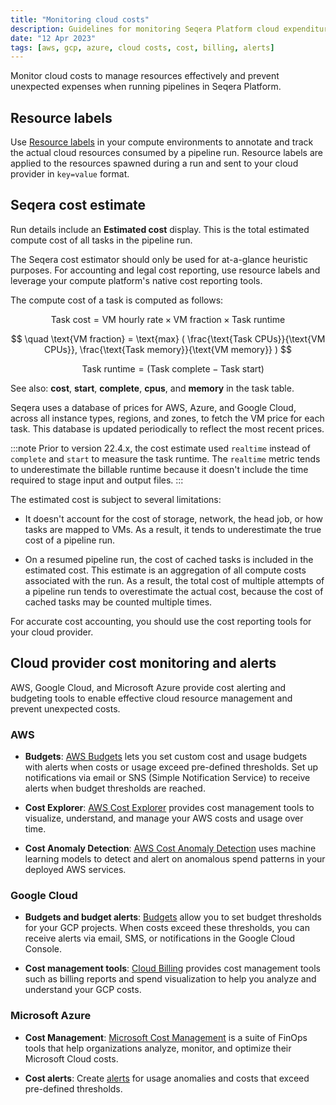 ```yaml
---
title: "Monitoring cloud costs"
description: Guidelines for monitoring Seqera Platform cloud expenditure
date: "12 Apr 2023"
tags: [aws, gcp, azure, cloud costs, cost, billing, alerts]
---
```


Monitor cloud costs to manage resources effectively and prevent unexpected expenses when running pipelines in Seqera Platform. 

## Resource labels 

Use [Resource labels](../resource-labels/overview) in your compute environments to annotate and track the actual cloud resources consumed by a pipeline run. Resource labels are applied to the resources spawned during a run and sent to your cloud provider in `key=value` format.

## Seqera cost estimate

Run details include an **Estimated cost** display. This is the total estimated compute cost of all tasks in the pipeline run.

The Seqera cost estimator should only be used for at-a-glance heuristic purposes. For accounting and legal cost reporting, use resource labels and leverage your compute platform's native cost reporting tools.

The compute cost of a task is computed as follows:

$$
\text{Task cost} = \text{VM hourly rate} \times \text{VM fraction} \times \text{Task runtime}
$$

$$
\quad \text{VM fraction} = \text{max} ( \frac{\text{Task CPUs}}{\text{VM CPUs}}, \frac{\text{Task memory}}{\text{VM memory}} )
$$

$$
\quad \text{Task runtime} = ( \text{Task complete} - \text{Task start} )
$$

See also: **cost**, **start**, **complete**, **cpus**, and **memory** in the task table.

Seqera uses a database of prices for AWS, Azure, and Google Cloud, across all instance types, regions, and zones, to fetch the VM price for each task. This database is updated periodically to reflect the most recent prices.

:::note
Prior to version 22.4.x, the cost estimate used `realtime` instead of `complete` and `start` to measure the task runtime. The `realtime` metric tends to underestimate the billable runtime because it doesn't include the time required to stage input and output files.
:::

The estimated cost is subject to several limitations:

- It doesn't account for the cost of storage, network, the head job, or how tasks are mapped to VMs. As a result, it tends to underestimate the true cost of a pipeline run.

- On a resumed pipeline run, the cost of cached tasks is included in the estimated cost. This estimate is an aggregation of all compute costs associated with the run. As a result, the total cost of multiple attempts of a pipeline run tends to overestimate the actual cost, because the cost of cached tasks may be counted multiple times.

For accurate cost accounting, you should use the cost reporting tools for your cloud provider. 

## Cloud provider cost monitoring and alerts

AWS, Google Cloud, and Microsoft Azure provide cost alerting and budgeting tools to enable effective cloud resource management and prevent unexpected costs. 

### AWS 

- **Budgets**: [AWS Budgets](https://docs.aws.amazon.com/cost-management/latest/userguide/budgets-managing-costs.html) lets you set custom cost and usage budgets with alerts when costs or usage exceed pre-defined thresholds. Set up notifications via email or SNS (Simple Notification Service) to receive alerts when budget thresholds are reached.

- **Cost Explorer**: [AWS Cost Explorer](https://docs.aws.amazon.com/cost-management/latest/userguide/ce-what-is.html) provides cost management tools to visualize, understand, and manage your AWS costs and usage over time.

- **Cost Anomaly Detection**: [AWS Cost Anomaly Detection](https://docs.aws.amazon.com/cost-management/latest/userguide/getting-started-ad.html) uses machine learning models to detect and alert on anomalous spend patterns in your deployed AWS services.

### Google Cloud 

- **Budgets and budget alerts**: [Budgets](https://cloud.google.com/billing/docs/how-to/budgets) allow you to set budget thresholds for your GCP projects. When costs exceed these thresholds, you can receive alerts via email, SMS, or notifications in the Google Cloud Console.

- **Cost management tools**: [Cloud Billing](https://cloud.google.com/billing/docs/onboarding-checklist) provides cost management tools such as billing reports and spend visualization to help you analyze and understand your GCP costs.

### Microsoft Azure 

- **Cost Management**: [Microsoft Cost Management](https://learn.microsoft.com/en-us/azure/cost-management-billing/costs/overview-cost-management) is a suite of FinOps tools that help organizations analyze, monitor, and optimize their Microsoft Cloud costs. 

- **Cost alerts**: Create [alerts](https://learn.microsoft.com/en-us/azure/cost-management-billing/costs/overview-cost-management#monitor-costs-with-alerts) for usage anomalies and costs that exceed pre-defined thresholds.
